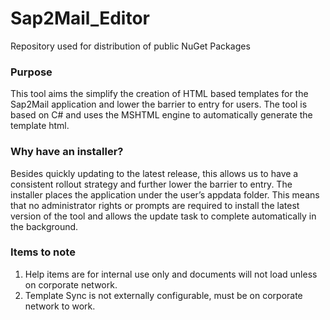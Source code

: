 # Sap2Mail_Editor
Repository used for distribution of public NuGet Packages

### Purpose
This tool aims the simplify the creation of HTML based templates for the Sap2Mail application and lower the barrier to entry for users. The tool is based on C# and uses the MSHTML engine to automatically generate the template html.  

### Why have an installer?
Besides quickly updating to the latest release, this allows us to have a consistent rollout strategy and further lower the barrier to entry. The installer places the application under the user’s appdata folder. This means that no administrator rights or prompts are required to install the latest version of the tool and allows the update task to complete automatically in the background. 

### Items to note
1. Help items are for internal use only and documents will not load unless on corporate network.
2. Template Sync is not externally configurable, must be on corporate network to work.
